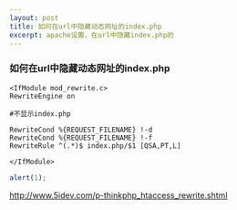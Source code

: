 ```yaml
---
layout: post
title: 如何在url中隐藏动态网址的index.php
excerpt: apache设置，在url中隐藏index.php的
---
```


### 如何在url中隐藏动态网址的index.php

	<IfModule mod_rewrite.c>
	RewriteEngine on

	#不显示index.php

	RewriteCond %{REQUEST_FILENAME} !-d
	RewriteCond %{REQUEST_FILENAME} !-f
	RewriteRule ^(.*)$ index.php/$1 [QSA,PT,L]

	</IfModule>

```javascript
alert(1);
```
http://www.5idev.com/p-thinkphp_htaccess_rewrite.shtml
